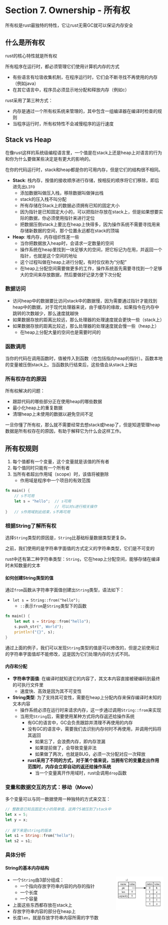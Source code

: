 # Section 7. Ownership - 所有权

所有权是rust最独特的特性，它让rust无需GC就可以保证内存安全

## 什么是所有权

rust的核心特性就是所有权

所有程序在运行时，都必须管理它们使用计算机内存的方式

- 有些语言有垃圾收集机制，在程序运行时，它们会不断寻找不再使用的内存（例如java）
- 在其它语言中，程序员必须显示地分配和释放内存（例如c）

rust采用了第三种方式：

- 内存是通过一个所有权系统来管理的，其中包含一组编译器在编译时检查的规则
- 当程序运行时，所有权特性不会减慢程序的运行速度

## Stack vs Heap

在像rust这样的系统级编程语言里，一个值是在stack上还是heap上对语言的行为和你为什么要做某些决定是有更大的影响的。

在你的代码运行时，stack和heap都是你的可用内存，但是它们的结构很不相同。

- **Stack**: 栈内存，按值的接收顺序进行存储，按相反的顺序将它们移除，即后进先出`LIFO`
    - 添加数据叫做压入栈，移除数据叫做弹出栈
    - stack的压入栈不叫分配
    - 所有存储在Stack上的数据必须拥有已知的固定大小
    - 因为指针是已知固定大小的，可以把指针存放在stack上，但是如果想要实际的数据，你必须使用指针来进行定位
    - 把数据压倒stack上要比在heap上快得多，因为操作系统不需要寻找用来存储新数据的空间，那个位置永远都在stack的顶端
- **Heap**: 堆内存，内存组织性差一些
    - 当你把数据放入heap时，会请求一定数量的空间
    - 操作系统在heap里找到一块足够大的空间，把它标记为在用，并返回一个指针，也就是这个空间的地址
    - 这个过程叫做在heap上进行分配，有时仅仅称为“分配”
    - 在heap上分配空间需要做更多的工作，操作系统首先需要寻找到一个足够大的空间来存放数据，然后要做好记录方便下次分配

### 数据访问

- 访问heap中的数据要比访问stack中的数据慢，因为需要通过指针才能找到heap中的数据，对于现代处理器来说，由于缓存的缘故，如果指令在内存中跳转的次数越少，那么速度就越快
- 如果数据存放的距离比较远，那么处理器的处理速度就会更快一些（stack上）
- 如果数据存放的距离比较近，那么处理器的处理速度就会慢一些（heap上）
    - 在heap上分配大量的空间也是需要时间的

### 函数调用
当你的代码在调用函数时，值被传入到函数（也包括指向heap的指针）。函数本地的变量被压倒stack上。当函数执行结束后，这些值会从stack上弹出

### 所有权存在的原因

所有权解决的问题：

- 跟踪代码的哪些部分正在使用heap的哪些数据
- 最小化heap上的重复数据
- 清理heap上未使用的数据以避免空间不足

一旦你懂了所有权，那么就不需要经常去想stack或heap了，但是知道管理heap数据是所有权存在的原因，有助于解释它为什么会这样工作。

## 所有权规则

1. 每个值都有一个变量，这个变量就是该值的所有者
2. 每个值同时只能有一个所有者
3. 当所有者超出作用域（scope）时，该值将被删除
    - 作用域是程序中一个项目的有效范围

```rust
fn main() {
    // s不可用
    let s = "hello";  // s可用
                      // 可以对s进行相关操作
}   // s作用域到此结束，s不再可用
```

### 根据String了解所有权

选择`String`类型的原因是，`String`比基础标量数据类型更复杂。

之前，我们使用的是字符串字面值的方式定义的字符串类型，它们是不可变的

rust中还有第二种字符串类型：`String`，它在heap上分配空间，能够存储在编译时未知数量的文本

#### 如何创建String类型的值

通过`from`函数从字符串字面值创建出`String`类型，语法如下：

- `let s = String::from("hello");`
    - `::`表示`from`是`String`类型下的函数

```rust
fn main() {
    let mut s = String::from("hello");
    s.push_str(", World");
    println!("{}", s);
}
```

通过上面的例子，我们可以发现`String`类型的值是可以修改的，但是之前使用过的字符串字面值却不能修改，这是因为它们处理内存的方式不同。

#### 内存和分配

- **字符串字面值**: 在编译时就知道它的内容了，其文本内容直接被硬编码到最终的可执行文件里
    - 速度快、高效是因为其不可变性
- **String类型**: 为了支持其可变性，需要在heap上分配内存来保存编译时未知的文本内容
    - 操作系统必须在运行时来请求内存，这一步通过调用`String::from`来实现
    - 当用完`String`后，需要使用某种方式将内存返还给操作系统
        - 有GC的语言中，GC会负责跟踪并清理不再使用的内存
        - 没有GC的语言中，需要我们去识别内存何时不再使用，并调用代码将其返回
            - 如果忘了，会浪费内存，即内存泄漏
            - 如果提前做了，会导致变量非法
            - 如果做了两次，也就是BUG，必须一次分配对应一次释放
        - **rust采用了不同的方式，对于某个值来说，当拥有它的变量走出作用范围时，内存会立即自动的返还给操作系统**
            - 当一个变量离开作用域时，rust会调用`drop`函数

### 变量和数据交互的方式：移动（Move）

多个变量可以与同一数据使用一种独特的方式来交互：

```rust
// 整数是已知且固定大小的简单值，这两个5被压到了stack中
let x = 5; 
let y = x;

// 接下来是string的版本
let s1 = String::from("hello");
let s2 = s1;
```

### 具体分析

#### String的基本内存结构

<img src="images/trpl04-01.svg" width=30% height=30% style="float: right;">

- 一个`String`由3部分组成：
    - 一个指向存放字符串内容的内存的指针
    - 一个长度
    - 一个容量
- 上面这些东西都存放在stack上
- 存放字符串内容的部分在heap上
- 长度`len`，就是存放字符串内容所需的字节数

